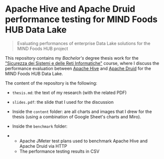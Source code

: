 # Apache Hive and Apache Druid performance testing for MIND Foods HUB Data Lake

> Evaluating performances of enterprise Data Lake solutions for the MIND Foods HUB project

This repository contains my *Bachelor's* degree thesis work for the ["Sicurezza dei Sistemi e delle Reti Informatiche"](https://www.unimi.it/it/corsi/corsi-di-laurea/sicurezza-dei-sistemi-e-delle-reti-informatiche) course, where I discuss the performance evaluation between [Apache Hive](https://hive.apache.org/) and [Apache Druid](https://druid.apache.org/) for the MIND Foods HUB Data Lake.

The content of the repository is the following:

- `thesis.md`: the text of my research (with the related PDF)

- `slides.pdf`: the slide that I used for the discussion

- Inside the `content` folder: are all charts and images that I drew for the thesis (using a combination of Google Sheet's charts and Miro).

- Inside the `benchmark` folder:

- - Apache JMeter test plans used to benchmark Apache Hive and Apache Druid via HTTP
  - The performance testing results in CSV
